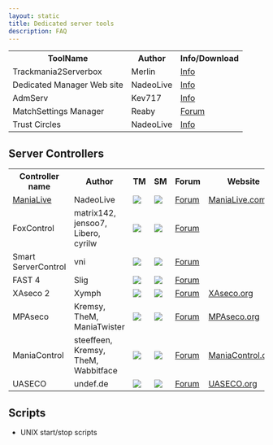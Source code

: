 ```yaml
---
layout: static
title: Dedicated server tools
description: FAQ
---
```


<table>
<tr>
<th>ToolName</th><th>Author</th><th>Info/Download</th>
</tr>
<tr>
<td>Trackmania2Serverbox</td><td>Merlin</td><td><a href="http://forum.maniaplanet.com/viewtopic.php?f=261&t=5639">Info</a></td>
</tr>
<tr>
<td>Dedicated Manager Web site </td><td> NadeoLive</td><td> <a href="http://forum.maniaplanet.com/viewtopic.php?f=261&t=12098">Info</a></td>
</tr>
<tr>
<td>AdmServ </td><td> Kev717</td><td> <a href="http://forum.maniaplanet.com/viewtopic.php?f=261&t=14419">Info</a></td>
</tr>

<tr>
<td>MatchSettings Manager</td><td>Reaby</td><td><a href="http://forum.maniaplanet.com/viewtopic.php?f=465&t=17341">Forum</a></td>
</tr>
<tr>
<td>Trust Circles</td><td>NadeoLive</td><td><a href="http://forum.maniaplanet.com/viewtopic.php?f=261&t=12081">Info</a></td>
</tr>
</table>

## Server Controllers

<table>
<tr>
<th>Controller name</th><th>Author</th><th>TM</th><th>SM</th><th>Forum</th><th>Website</th><th>Plugins repository</th>
</tr>
<tr>
<td><a href="http://maniaplanet.github.io/documentation/dedicated-server/manialive.html">ManiaLive</a></td><td>NadeoLive</td><td><img src="../img/yes.png" /></td><td><img src="../img/yes.png" /></td><td><a href="http://forum.maniaplanet.com/viewforum.php?f=463">Forum</a></td><td><a href="http://www.manialive.com/">ManiaLive.com</a></td><td><a href="http://forum.maniaplanet.com/viewforum.php?f=47">Forum</a></td>
</tr>
<tr>
<td>FoxControl</td><td> matrix142, jensoo7, Libero, cyrilw</td><td><img src="../img/yes.png" /></td><td><img src="../img/yes.png" /></td><td><a href="http://forum.maniaplanet.com/viewforum.php?f=328">Forum</a></td><td> </td><td>All plugins are installed by default</td>
</tr>
<tr>
<td>Smart ServerControl</td><td>vni</td><td><img src="../img/no.png" /></td><td><img src="../img/yes.png" /></td><td><a href="http://forum.maniaplanet.com/viewforum.php?f=457">Forum</a></td><td> </td><td><a href="http://smarttool.org/plugins.php">Repository</a></td>
</tr>
<tr>
<td>FAST 4</td><td>Slig</td><td><img src="../img/yes.png" /></td><td><img src="../img/no.png" /></td><td><a href="http://www.tm-forum.com/viewforum.php?f=126">Forum</a></td><td></td><td><a href="http://slig.info/fast4.0/3rd_party_plugins/">Repository</a></td>
</tr>
<tr>
<td>XAseco 2</td><td>Xymph </td><td><img src="../img/yes.png" /></td><td><img src="../img/no.png" /></td><td><a href="http://www.tm-forum.com/viewforum.php?f=127">Forum</a></td><td><a href="http://www.xaseco.org/">XAseco.org</a></td><td><a href="http://plugins.xaseco.org/browse2.php">Repository</a></td>
</tr>
<tr>
<td>MPAseco</td><td>Kremsy, TheM, ManiaTwister</td><td><img src="../img/no.png" /></td><td><img src="../img/yes.png" /></td><td><a href="http://forum.maniaplanet.com/viewforum.php?f=450">Forum</a></td><td><a href="http://www.mpaseco.org/">MPAseco.org</a></td><td><a href="http://www.mpaseco.org/plugins">Repository</a></td>
</tr>
<tr>
<td>ManiaControl</td><td>steeffeen, Kremsy, TheM, Wabbitface</td><td><img src="../img/yes.png" /></td><td><img src="../img/yes.png" /></td><td><a href="http://forum.maniaplanet.com/viewforum.php?f=479">Forum</a></td><td><a href="http://www.maniacontrol.com/">ManiaControl.com</a></td><td><a href="http://maniacontrol.com/plugins">Repository</a></td>
</tr>
<td>UASECO</td><td>undef.de</td><td><img src="../img/yes.png" /></td><td><img src="../img/no.png" /></td><td><a href="http://forum.maniaplanet.com/viewforum.php?f=522">Forum</a></td><td><a href="http://www.uaseco.org/">UASECO.org</a></td><td><a href="http://www.uaseco.org/Plugins/">Repository</a></td>
</tr>
</table>

## Scripts

- UNIX start/stop scripts
